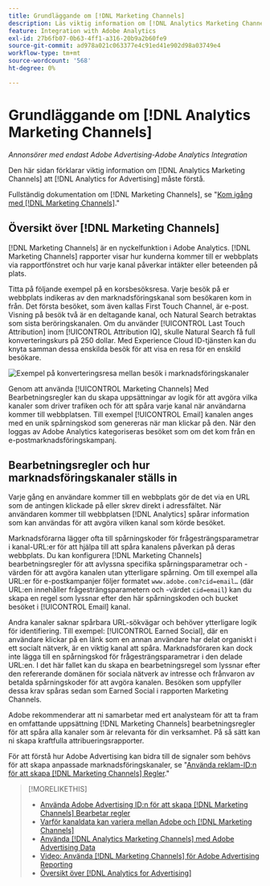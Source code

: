```yaml
---
title: Grundläggande om [!DNL Marketing Channels]
description: Läs viktig information om [!DNL Analytics Marketing Channels] att [!DNL Analytics for Advertising] bör förstå.
feature: Integration with Adobe Analytics
exl-id: 27b6fb07-0b63-4ff1-a316-20b9a2b60fe9
source-git-commit: ad978a021c063377e4c91ed41e902d98a03749e4
workflow-type: tm+mt
source-wordcount: '568'
ht-degree: 0%

---
```


# Grundläggande om [!DNL Analytics Marketing Channels]

*Annonsörer med endast Adobe Advertising-Adobe Analytics Integration*

Den här sidan förklarar viktig information om [!DNL Analytics Marketing Channels] att [!DNL Analytics for Advertising] måste förstå.

Fullständig dokumentation om [!DNL Marketing Channels], se &quot;[Kom igång med [!DNL Marketing Channels]](https://experienceleague.adobe.com/docs/analytics/components/marketing-channels/c-getting-started-mchannel.html).&quot;

## Översikt över [!DNL Marketing Channels]

[!DNL Marketing Channels] är en nyckelfunktion i Adobe Analytics. [!DNL Marketing Channels] rapporter visar hur kunderna kommer till er webbplats via rapportfönstret och hur varje kanal påverkar intäkter eller beteenden på plats.

Titta på följande exempel på en korsbesöksresa. Varje besök på er webbplats indikeras av den marknadsföringskanal som besökaren kom in från. Det första besöket, som även kallas First Touch Channel, är e-post. Visning på besök två är en deltagande kanal, och Natural Search betraktas som sista beröringskanalen. Om du använder [!UICONTROL Last Touch Attribution] inom [!UICONTROL Attribution IQ], skulle Natural Search få full konverteringskurs på 250 dollar. Med Experience Cloud ID-tjänsten kan du knyta samman dessa enskilda besök för att visa en resa för en enskild besökare.

![Exempel på konverteringsresa mellan besök i marknadsföringskanaler](/help/integrations/assets/a4adc-mc-sample-journey.png)

Genom att använda [!UICONTROL Marketing Channels] Med Bearbetningsregler kan du skapa uppsättningar av logik för att avgöra vilka kanaler som driver trafiken och för att spåra varje kanal när användarna kommer till webbplatsen. Till exempel [!UICONTROL Email] kanalen anges med en unik spårningskod som genereras när man klickar på den. När den loggas av Adobe Analytics kategoriseras besöket som om det kom från en e-postmarknadsföringskampanj.

## Bearbetningsregler och hur marknadsföringskanaler ställs in

Varje gång en användare kommer till en webbplats gör de det via en URL som de antingen klickade på eller skrev direkt i adressfältet. När användaren kommer till webbplatsen [!DNL Analytics] spårar information som kan användas för att avgöra vilken kanal som körde besöket.

Marknadsförarna lägger ofta till spårningskoder för frågesträngsparametrar i kanal-URL:er för att hjälpa till att spåra kanalens påverkan på deras webbplats. Du kan konfigurera [!DNL Marketing Channels] bearbetningsregler för att avlyssna specifika spårningsparametrar och -värden för att avgöra kanalen utan ytterligare spårning. Om till exempel alla URL:er för e-postkampanjer följer formatet `www.adobe.com?cid=email…` (där URL:en innehåller frågesträngsparametern och -värdet `cid=email`) kan du skapa en regel som lyssnar efter den här spårningskoden och bucket besöket i [!UICONTROL Email] kanal.

Andra kanaler saknar spårbara URL-sökvägar och behöver ytterligare logik för identifiering. Till exempel: [!UICONTROL Earned Social], där en användare klickar på en länk som en annan användare har delat organiskt i ett socialt nätverk, är en viktig kanal att spåra. Marknadsföraren kan dock inte lägga till en spårningskod för frågesträngsparametrar i den delade URL:en. I det här fallet kan du skapa en bearbetningsregel som lyssnar efter den refererande domänen för sociala nätverk av intresse och frånvaron av betalda spårningskoder för att avgöra kanalen. Besöken som uppfyller dessa krav spåras sedan som Earned Social i rapporten Marketing Channels.

Adobe rekommenderar att ni samarbetar med ert analysteam för att ta fram en omfattande uppsättning [!DNL Marketing Channels] bearbetningsregler för att spåra alla kanaler som är relevanta för din verksamhet. På så sätt kan ni skapa kraftfulla attribueringsrapporter.

För att förstå hur Adobe Advertising kan bidra till de signaler som behövs för att skapa anpassade marknadsföringskanaler, se &quot;[Använda reklam-ID:n för att skapa [!DNL Marketing Channels] Regler](mc-ids.md).&quot;

>[!MORELIKETHIS]
>
>* [Använda Adobe Advertising ID:n för att skapa [!DNL Marketing Channels] Bearbetar regler](mc-ids.md)
>* [Varför kanaldata kan variera mellan Adobe och [!DNL Marketing Channels]](mc-data-variances.md)
>* [Använda [!DNL Analytics Marketing Channels] med Adobe Advertising Data](mc-ac-data.md)
>* [Video: Använda [!DNL Marketing Channels] för Adobe Advertising Reporting](https://experienceleague.adobe.com/docs/advertising-cloud-learn/tutorials/analytics/analytics-reporting-a4adc.html)
>* [Översikt över [!DNL Analytics for Advertising]](/help/integrations/analytics/overview.md)

